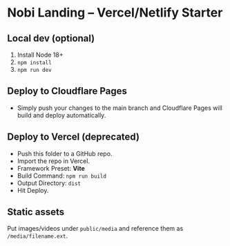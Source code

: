 # Nobi Landing – Vercel/Netlify Starter

## Local dev (optional)
1) Install Node 18+
2) `npm install`
3) `npm run dev`

## Deploy to Cloudflare Pages
- Simply push your changes to the main branch and Cloudflare Pages will build and deploy automatically.

## Deploy to Vercel (deprecated)
- Push this folder to a GitHub repo.
- Import the repo in Vercel.
- Framework Preset: **Vite**
- Build Command: `npm run build`
- Output Directory: `dist`
- Hit Deploy.

## Static assets
Put images/videos under `public/media` and reference them as `/media/filename.ext`.
